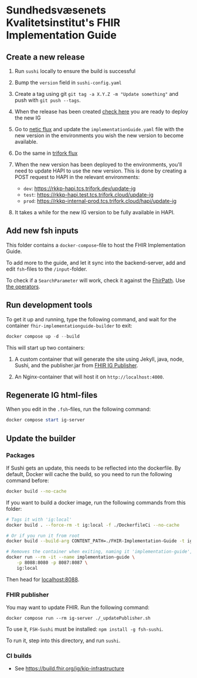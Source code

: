 # Sundhedsvæsenets Kvalitetsinstitut's FHIR Implementation Guide

<!-- [START BADGES] -->
<!-- [END BADGES] -->

## Create a new release

1. Run `sushi` locally to ensure the build is successful
1. Bump the `version` field in `sushi-config.yaml`
1. Create a tag using git `git tag -a X.Y.Z -m "Update something"` and push with `git push --tags`.
1. When the release has been created [check here](https://github.com/trifork/FHIR-Questions/releases) you are ready to deploy the new IG
1. Go to [netic flux](https://github.com/neticdk-k8s/rkkp-indberetning-flux/tree/main/deploy) and update the `implementationGuide.yaml` file with the new version in the environments you wish the new version to become available.
1. Do the same in [trifork flux](https://github.com/trifork/rkkp-indberetning-flux/tree/main/dev)
1. When the new version has been deployed to the environments, you'll need to update HAPI to use the new version. This is done by creating a POST request to HAPI in the relevant environments:

   * `dev`: <https://rkkp-hapi.tcs.trifork.dev/update-ig>
   * `test`: <https://rkkp-hapi.test.tcs.trifork.cloud/update-ig>
   * `prod`: <https://rkkp-internal-prod.tcs.trifork.cloud/hapi/update-ig>

1. It takes a while for the new IG version to be fully available in HAPI.

## Add new fsh inputs

This folder contains a `docker-compose`-file to host the FHIR Implementation Guide.

To add more to the guide, and let it sync into the backend-server, add and edit `fsh`-files to the `/input`-folder.

To check if a `SearchParameter` will work, check it against the [FhirPath](https://hl7.github.io/fhirpath.js/).
Use [the operators](https://build.fhir.org/ig/HL7/FHIRPath/).

## Run development tools

To get it up and running, type the following command, and wait for the container `fhir-implementationguide-builder` to exit:

``` powershell
docker compose up -d --build
```

This will start up two containers:

1. A custom container that will generate the site using Jekyll, java, node, Sushi, and the publisher.jar from [FHIR IG Publisher](https://github.com/HL7/fhir-ig-publisher).

2. An Nginx-container that will host it on `http://localhost:4000`.

## Regenerate IG html-files

When you edit in the `.fsh`-files, run the following command:

``` powershell
docker compose start ig-server
```

## Update the builder

### Packages

If Sushi gets an update, this needs to be reflected into the dockerfile.
By default, Docker will cache the build, so you need to run the following command before:

```bash
docker build --no-cache
```

If you want to build a docker image, run the following commands from this folder:

```bash
# Tags it with 'ig:local'
docker build . --force-rm -t ig:local -f ./DockerfileCi --no-cache

# Or if you run it from root
docker build --build-arg CONTENT_PATH=./FHIR-Implementation-Guide -t ig:local -f ./FHIR-Implementation-Guide/DockerfileCi .

# Removes the container when exiting, naming it 'implementation-guide', running on port 8088
docker run --rm -it --name implementation-guide \
    -p 8088:8080 -p 8087:8087 \
    ig:local
```

Then head for [localhost:8088](http://localhost:8088).

### FHIR publisher

You may want to update FHIR.
Run the following command:

```docker powershell
docker compose run --rm ig-server ./_updatePublisher.sh
```

To use it, `FSH-Sushi` must be installed: `npm install -g fsh-sushi`.

To run it, step into this directory, and run `sushi`.

### CI builds

* See <https://build.fhir.org/ig/kip-infrastructure>
